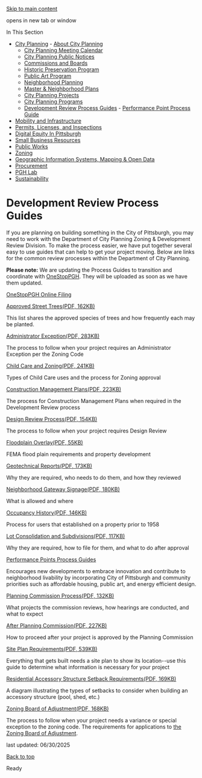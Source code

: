 [Skip to main content](https://www.pittsburghpa.gov/Business-Development/City-Planning/Process-Guides#main-content)

opens in new tab or window

In This Section

- [City Planning](https://www.pittsburghpa.gov/Business-Development/City-Planning)  - [About City Planning](https://www.pittsburghpa.gov/Business-Development/City-Planning/About-DCP)
  - [City Planning Meeting Calendar](https://www.pittsburghpa.gov/Business-Development/City-Planning/City-Planning-Meetings)
  - [City Planning Public Notices](https://www.pittsburghpa.gov/Business-Development/City-Planning/Public-Notices)
  - [Commissions and Boards](https://www.pittsburghpa.gov/Business-Development/City-Planning/Commissions-and-Boards)
  - [Historic Preservation Program](https://www.pittsburghpa.gov/Business-Development/City-Planning/Historic-Preservation-Program)
  - [Public Art Program](https://www.pittsburghpa.gov/Business-Development/City-Planning/Public-Art)
  - [Neighborhood Planning](https://www.pittsburghpa.gov/Business-Development/City-Planning/Neighborhood-Planning)
  - [Master & Neighborhood Plans](https://www.pittsburghpa.gov/Business-Development/City-Planning/Master-Neighborhood-Plans)
  - [City Planning Projects](https://www.pittsburghpa.gov/Business-Development/City-Planning/Projects)
  - [City Planning Programs](https://www.pittsburghpa.gov/Business-Development/City-Planning/Planning-Programs)
  - [Development Review Process Guides](https://www.pittsburghpa.gov/Business-Development/City-Planning/Process-Guides)    - [Performance Point Process Guide](https://www.pittsburghpa.gov/Business-Development/City-Planning/Process-Guides/Performance-Point-Process-Guide)
- [Mobility and Infrastructure](https://www.pittsburghpa.gov/Business-Development/Mobility-and-Infrastructure)
- [Permits, Licenses, and Inspections](https://www.pittsburghpa.gov/Business-Development/Permits-Licenses-and-Inspections)
- [Digital Equity In Pittsburgh](https://www.pittsburghpa.gov/Business-Development/Digital-Equity-In-Pittsburgh)
- [Small Business Resources](https://www.pittsburghpa.gov/Business-Development/Small-Business-Resources)
- [Public Works](https://www.pittsburghpa.gov/Business-Development/Public-Works)
- [Zoning](https://www.pittsburghpa.gov/Business-Development/Zoning)
- [Geographic Information Systems, Mapping & Open Data](https://www.pittsburghpa.gov/Business-Development/Geographic-Information-Systems-Mapping-Open-Data)
- [Procurement](https://www.pittsburghpa.gov/Business-Development/Procurement)
- [PGH Lab](https://www.pittsburghpa.gov/Business-Development/PGH-Lab)
- [Sustainability](https://www.pittsburghpa.gov/Business-Development/Sustainability)

# Development Review Process Guides

If you are planning on building something in the City of Pittsburgh, you may need to work with the Department of City Planning Zoning & Development Review Division. To make the process easier, we have put together several easy to use guides that can help to get your project moving. Below are links for the common review processes within the Department of City Planning.

**Please note:** We are updating the Process Guides to transition and coordinate with [OneStopPGH](https://pittsburghpa.gov/onestoppgh/overview/). They will be uploaded as soon as we have them updated.

[OneStopPGH Online Filing](https://onestoppgh.pittsburghpa.gov/pghprod/pub/lms/Login.aspx)

[Approved Street Trees(PDF, 162KB)](https://www.pittsburghpa.gov/files/assets/city/v/1/dcp/documents/10002_street_tree_approved_species.pdf)

This list shares the approved species of trees and how frequently each may be planted.

[Administrator Exception(PDF, 283KB)](https://www.pittsburghpa.gov/files/assets/city/v/1/dcp/documents/process-guides-and-handouts/process-guide-handout-admin-exception-2024.pdf "Process-Guide-Handout-ADMIN-EXCEPTION-2024.pdf")

The process to follow when your project requires an Administrator Exception per the Zoning Code

[Child Care and Zoning(PDF, 241KB)](https://www.pittsburghpa.gov/files/assets/city/v/1/dcp/documents/process-guides-and-handouts/process-guide-handout-child-care-2024.pdf "Process-Guide-Handout-CHILD-CARE-2024.pdf")

Types of Child Care uses and the process for Zoning approval

[Construction Management Plans(PDF, 223KB)](https://www.pittsburghpa.gov/files/assets/city/v/1/dcp/documents/process-guides-and-handouts/process-guide-handout-construction-mgmt-plans-2024.pdf "Process-Guide-Handout-CONSTRUCTION-MGMT-PLANS-2024.pdf")

The process for Construction Management Plans when required in the Development Review process

[Design Review Process(PDF, 154KB)](https://www.pittsburghpa.gov/files/assets/city/v/1/dcp/documents/process-guides-and-handouts/process-guide-handout-design-review-2024.pdf "Process-Guide-Handout-DESIGN-REVIEW-2024.pdf")

The process to follow when your project requires Design Review

[Floodplain Overlay(PDF, 55KB)](https://www.pittsburghpa.gov/files/assets/city/v/1/dcp/documents/8880_flood_plain_overlay.pdf)

FEMA flood plain requirements and property development

[Geotechnical Reports(PDF, 173KB)](https://www.pittsburghpa.gov/files/assets/city/v/1/dcp/documents/process-guides-and-handouts/process-guide-handout-geotech-reports-2024.pdf "Process-Guide-Handout-GEOTECH-REPORTS-2024.pdf")

Why they are required, who needs to do them, and how they reviewed

[Neighborhood Gateway Signage(PDF, 180KB)](https://www.pittsburghpa.gov/files/assets/city/v/1/dcp/documents/process-guides-and-handouts/process-guide-handout-neighborhood-gateway-signs-2024.pdf "Process-Guide-Handout-NEIGHBORHOOD-GATEWAY-SIGNS-2024.pdf")

What is allowed and where

[Occupancy History(PDF, 146KB)](https://www.pittsburghpa.gov/files/assets/city/v/1/dcp/documents/process-guides-and-handouts/process-guide-handout-occ-history-reports-2024.pdf "Process-Guide-Handout-OCC-HISTORY-REPORTS-2024.pdf")

Process for users that established on a property prior to 1958

[Lot Consolidation and Subdivisions(PDF, 117KB)](https://www.pittsburghpa.gov/files/assets/city/v/1/dcp/documents/process-guides-and-handouts/process-guide-handout-subdivision-consolidation-2024.pdf "Process-Guide-Handout-SUBDIVISION-CONSOLIDATION-2024.pdf")

Why they are required, how to file for them, and what to do after approval

[Performance Points Process Guides](https://www.pittsburghpa.gov/Business-Development/City-Planning/Process-Guides/Performance-Point-Process-Guide)

Encourages new developments to embrace innovation and contribute to neighborhood livability by incorporating City of Pittsburgh and community priorities such as affordable housing, public art, and energy efficient design.

[Planning Commission Process(PDF, 132KB)](https://www.pittsburghpa.gov/files/assets/city/v/1/dcp/documents/process-guides-and-handouts/process-guide-handout-planning-commission-2024.pdf "Process-Guide-Handout-PLANNING-COMMISSION-2024.pdf")

What projects the commission reviews, how hearings are conducted, and what to expect

[After Planning Commission(PDF, 227KB)](https://www.pittsburghpa.gov/files/assets/city/v/1/dcp/documents/process-guides-and-handouts/process-guide-handout-after-planning-commission-2024.pdf "Process-Guide-Handout-AFTER-PLANNING-COMMISSION-2024.pdf")

How to proceed after your project is approved by the Planning Commission

[Site Plan Requirements(PDF, 539KB)](https://www.pittsburghpa.gov/files/assets/city/v/1/dcp/documents/process-guides-and-handouts/process-guide-handout-site-plans-2024.pdf "Process-Guide-Handout-SITE-PLANS-2024.pdf")

Everything that gets built needs a site plan to show its location--use this guide to determine what information is necessary for your project

[Residential Accessory Structure Setback Requirements(PDF, 169KB)](https://www.pittsburghpa.gov/files/assets/city/v/1/dcp/documents/8708_residential_accessory_structure_setbacks.pdf)

A diagram illustrating the types of setbacks to consider when building an accessory structure (pool, shed, etc.)

[Zoning Board of Adjustment(PDF, 168KB)](https://www.pittsburghpa.gov/files/assets/city/v/1/dcp/documents/process-guides-and-handouts/process-guide-handout-zba-2024.pdf "Process-Guide-Handout-ZBA-2024.pdf")

The process to follow when your project needs a variance or special exception to the zoning code. The requirements for applications to [the Zoning Board of Adjustment](https://www.pittsburghpa.gov/Training/DCP-BC-Archive/Zoning-Board-of-Adjustment).

last updated: 06/30/2025

[Back to top](https://www.pittsburghpa.gov/Business-Development/City-Planning/Process-Guides#body-top)

Ready
